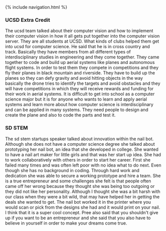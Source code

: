 {% include navigation.html %}
### UCSD Extra Credit
The ucsd team talked about their computer vision and how to implement their computer vision in how it all gets put together into the computer vision server. They are all students at UCSD. What kinds of clubs helped them get into ucsd for computer science. He said that he is in cross country and track. Basically they have members from all different types of interdisciplinary studies in engineering and they come together. They came together to code and build up aerial systems like planes and autonomous flight systems. In order to test them they compete in competitions and they fly their planes in black mountain and riverside. They have to build up the planes so they can defy gravity and avoid hitting objects in the way basically the drone tries to identify the targets and avoid obstacles and they will have competitions in which they will receive rewards and funding for their work in aerial systems. It is difficult to get into school as a computer science major but it is for anyone who wants to learn and apply aerial systems and learn more about how computer science is interdisciplinary and can be applied in many systems. They need people to design and create the plane and also to code the parts and test it. 


### SD STEM

The sd stem startups speaker talked about innovation within the nail bot. Although she does not have a computer science degree she talked about prototyping her nail bot, an idea that she developed in college. She wanted to have a nail art maker for little girls and that was her start up idea. She had to work collaboratively with others in order to start her career. First she failed many times and was often left poor with no idea what to do next. Even though she has no background in coding. Through hard work and dedication she was able to secure a working prototype and hire a team. She is a true entrepreneur and some challenges she felt is that people often came off her wrong because they thought she was being too outgoing or they did not like her personality. Although I thought she was a bit harsh with our class when they were a bit wild, that may have helped her in getting the deals she wanted to get. The nail bot worked it in the printer where you would scan or pick from the designs she had and it would print on your nail. I think that it is a super cool concept. Pree also said that you shouldn't give up if you want to be an entrepreneur and she said that you also have to believe in yourself in order to make your dreams come true.   

